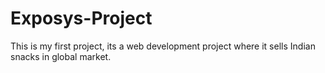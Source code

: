 # Exposys-Project
This is my first project, its a web development project where it sells Indian snacks in global market.
